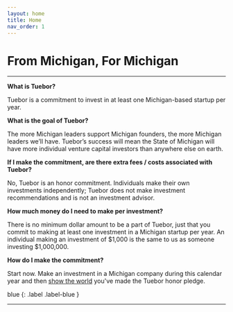 ```yaml
---
layout: home
title: Home
nav_order: 1
---
```


# From Michigan, For Michigan
---




**What is Tuebor?**

Tuebor is a commitment to invest in at least one Michigan-based startup per year. 

**What is the goal of Tuebor?**

The more Michigan leaders support Michigan founders, the more Michigan leaders we’ll have. Tuebor’s success will mean the State of Michigan will have more individual venture capital investors than anywhere else on earth.

**If I make the commitment, are there extra fees / costs associated with Tuebor?**

No, Tuebor is an honor commitment. Individuals make their own investments independently; Tuebor does not make investment recommendations and is not an investment advisor. 

**How much money do I need to make per investment?**

There is no minimum dollar amount to be a part of Tuebor, just that you commit to making at least one investment in a Michigan startup per year. An individual making an investment of $1,000 is the same to us as someone investing $1,000,000. 

**How do I make the commitment?**

Start now. Make an investment in a Michigan company during this calendar year and then [show the world](link) you've made the Tuebor honor pledge. 

blue {: .label .label-blue }

----

[^1]: [It can take up to 10 minutes for changes to your site to publish after you push the changes to GitHub](https://docs.github.com/en/pages/setting-up-a-github-pages-site-with-jekyll/creating-a-github-pages-site-with-jekyll#creating-your-site).

[Just the Docs]: https://just-the-docs.github.io/just-the-docs/
[GitHub Pages]: https://docs.github.com/en/pages
[README]: https://github.com/just-the-docs/just-the-docs-template/blob/main/README.md
[Jekyll]: https://jekyllrb.com
[GitHub Pages / Actions workflow]: https://github.blog/changelog/2022-07-27-github-pages-custom-github-actions-workflows-beta/
[use this template]: https://github.com/just-the-docs/just-the-docs-template/generate
